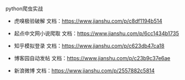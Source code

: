 python爬虫实战

- 虎嗅极验破解
文档：https://www.jianshu.com/p/c8df1194b514

- 起点中文网小说爬取
文档：https://www.jianshu.com/p/6cc1434b1735

- 知乎模拟登录
文档：https://www.jianshu.com/p/c623db47ca18

- 博客园自动发帖
文档：https://www.jianshu.com/p/c23b9c37e6ae

- 新浪微博
文档：https://www.jianshu.com/p/2557882c5814
